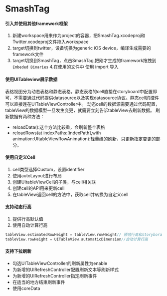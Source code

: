 # SmashTag

#### 引入并使用其他framework框架
1. 新建workspace用来作为project的容器，把SmashTag.xcodeproj和Twitter.xcodeproj文件拖入workspace
2. target切换到twitter，设备切换为generic iOS device，编译生成需要的framework文件
3. target切换到SmashTag，点击SmashTag,把刚才生成的framework拖拽到`Embeded Binaries`
4.在使用的文件中 使用 import 导入

#### 使用UITableview展示数据
表格视图分为动态表格和静态表格，静态表格的cell直接在storyboard中配置即可，不需要通过代码提供datasource以及实现datasource协议。静态cell的控件可以直接连在UITableViewController中。
动态cell的数据源需要通过代码配置，tableView的数据模型一旦发生变更，就需要立刻告诉tableView去刷新数据。
刷新数据有两种方法：
- reloadData():这个方法比较重，会刷新整个表格
- reloadRows(at indexPaths:[indexPath],with animation:UItableViewRowAnimation):轻量级的刷新，只更新指定变更的部分。

#### 使用自定义Cell
1. cell类型选择Custom，设置identifier
2. 使用autoLayout进行布局
3. 创建UItableViewCell的子类，与cell相关联
4. 创建cell的API用来更新cell
5. 在tableView返回cell的方法中，获取cell并转换为自定义cell


#### 支持动态行高
1. 提供行高默认值
2. 使用自动计算行高
```swift
tableView.estimatedRowHeight = tableView.rowHeight// 预估行高和storyborad中设置一致
tableView.rowHeight = UITableView.automaticDimension//自动计算行高
```

#### 支持下拉刷新
- 勾选UITableViewController的刷新属性为enable
- 为新增的UIRefreshController配置刷新文本等刷新样式
- 为新增的UIRefreshController指定刷新事件
- 在适当的地方结束刷新事件
- 使用coreData
